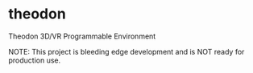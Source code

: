 # theodon
Theodon 3D/VR Programmable Environment

NOTE: This project is bleeding edge development and is NOT ready for production use.